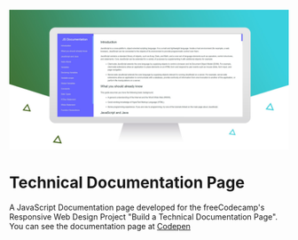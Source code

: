 ![Technical Documentation Page](images/TechnicalDocumentation.jpg)

# Technical Documentation Page
A JavaScript Documentation page developed for the freeCodecamp's Responsive Web Design Project "Build a Technical Documentation Page".<br/>
You can see the documentation page at [Codepen](https://codepen.io/KaviRajVedi/full/MWgBpXG)
